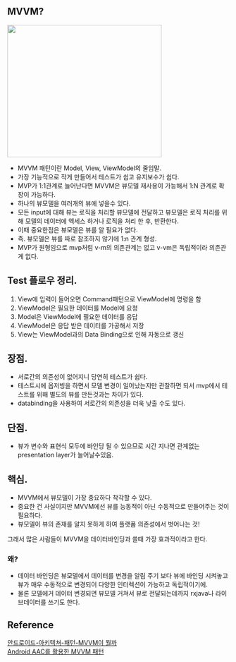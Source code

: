 ## MVVM?
<image width="350" height="300" src="https://user-images.githubusercontent.com/55985789/92194253-3128e680-eea5-11ea-804f-b365544bd2f7.png"/>           

- MVVM 패턴이란 Model, View, ViewModel의 줄임말. 
- 가장 기능적으로 작게 만들어서 테스트가 쉽고 유지보수가 쉽다. 
- MVP가 1:1관계로 늘어난다면 MVVM은 뷰모델 재사용이 가능해서 1:N 관계로 확장이 가능하다. 
- 하나의 뷰모델을 여러개의 뷰에 넣을수 있다.
- 모든 input에 대해 뷰는 로직을 처리할 뷰모델에 전달하고 뷰모델은 로직 처리를 위해 모델의 데이터에 엑세스 하거나 로직을 처리 한 후, 반환한다.
- 이때 중요한점은 뷰모델은 뷰를 알 필요가 없다. 
- 즉. 뷰모델은 뷰를 따로 참조하지 않기에 1:n 관계 형성. 
- MVP가 원형임으로 mvp처럼 v-m의 의존관계는 없고 v-vm은 독립적이라 의존관계 없다.

## Test 플로우 정리. 
1. View에 입력이 들어오면 Command패턴으로 ViewModel에 명령을 함
2. ViewModel은 필요한 데이터를 Model에 요청
3. Model은 ViewModel에 필요한 데이터를 응답
4. ViewModel은 응답 받은 데이터를 가공해서 저장
5. View는 ViewModel과의 Data Binding으로 인해 자동으로 갱신


## 장점.
 - 서로간의 의존성이 없어지니 당연히 테스트가 쉽다.        
 - 테스트시에 옵저빙을 하면서 모델 변경이 일어났는지만 관찰하면 되서 mvp에서 테스트를 위해 별도의 뷰를 만든것과는 차이가 있다.      
 - databinding을 사용하여 서로간의 의존성을 더욱 낮출 수도 있다.           
  
## 단점. 
 - 뷰가 변수와 표현식 모두에 바인당 될 수 있으므로 시간 지나면 관계없는 presentation layer가 늘어날수있음. 

## 핵심. 
 - MVVM에서 뷰모델이 가장 중요하다 착각할 수 있다. 
 - 중요한 건 사실이지만 MVVM에선  뷰를 능동적이 아닌 수동적으로 만들어주는 것이 필요하다. 
 - 뷰모델이 뷰의 존재를 알지 못하게 하여 플랫폼 의존성에서 벗어나는 것!
 
 
그래서 많은 사람들이 MVVM을 데이터바인딩과 쓸때 가장 효과적이라고 한다. 
### 왜? 
- 데이터 바인딩은 뷰모델에서 데이터를 변경을 알림 주기 보다 뷰에 바인딩 시켜놓고 뷰가 매우 수동적으로 변경되어 다양한 인터렉션이 가능하고 독립적이기에. 
- 물론 모델에거 데이터 변경되면 뷰모델 거쳐서 뷰로 전달되는데까지 rxjava나 라이브데이터를 쓰기도 한다. 


## Reference
[안드로이드-아키텍쳐-패턴-MVVM이 뭘까 ](https://velog.io/@jojo_devstory/안드로이드-아키텍처-패턴-MVVM이-뭘까)         
[Android AAC를 활용한 MVVM 패턴](https://medium.com/@joongwon/android-aac를-활용한-mvvm-패턴-e24a685fc25d)



